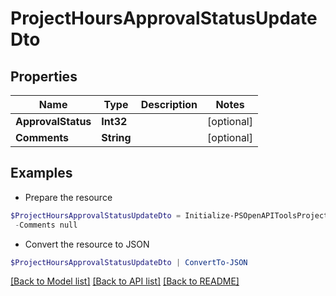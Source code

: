 # ProjectHoursApprovalStatusUpdateDto
## Properties

Name | Type | Description | Notes
------------ | ------------- | ------------- | -------------
**ApprovalStatus** | **Int32** |  | [optional] 
**Comments** | **String** |  | [optional] 

## Examples

- Prepare the resource
```powershell
$ProjectHoursApprovalStatusUpdateDto = Initialize-PSOpenAPIToolsProjectHoursApprovalStatusUpdateDto  -ApprovalStatus null `
 -Comments null
```

- Convert the resource to JSON
```powershell
$ProjectHoursApprovalStatusUpdateDto | ConvertTo-JSON
```

[[Back to Model list]](../README.md#documentation-for-models) [[Back to API list]](../README.md#documentation-for-api-endpoints) [[Back to README]](../README.md)

